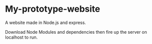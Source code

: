 # My-prototype-website
A website made in Node.js and express.

Download Node Modules and dependencies then fire up the server on localhost to run.
